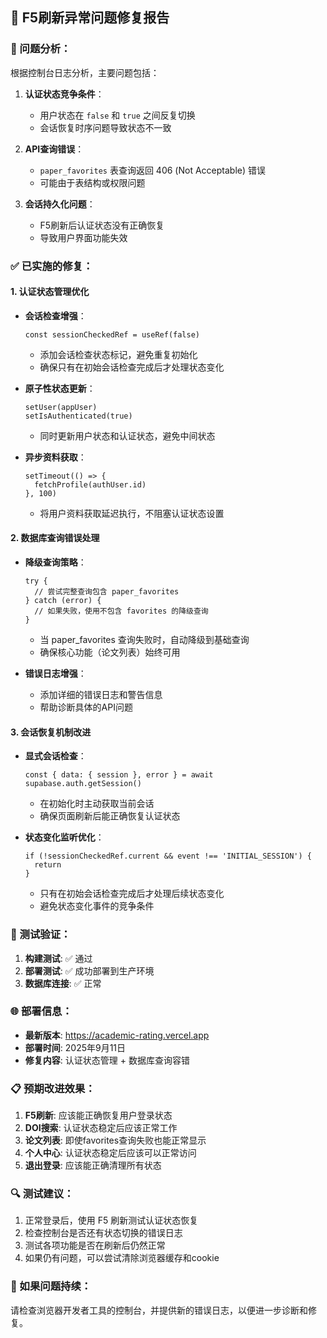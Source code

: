## 🔧 F5刷新异常问题修复报告

### 🐛 问题分析：

根据控制台日志分析，主要问题包括：

1. **认证状态竞争条件**：
   - 用户状态在 `false` 和 `true` 之间反复切换
   - 会话恢复时序问题导致状态不一致

2. **API查询错误**：
   - `paper_favorites` 表查询返回 406 (Not Acceptable) 错误
   - 可能由于表结构或权限问题

3. **会话持久化问题**：
   - F5刷新后认证状态没有正确恢复
   - 导致用户界面功能失效

### ✅ 已实施的修复：

#### 1. **认证状态管理优化**

- **会话检查增强**：
  ```tsx
  const sessionCheckedRef = useRef(false)
  ```
  - 添加会话检查状态标记，避免重复初始化
  - 确保只有在初始会话检查完成后才处理状态变化

- **原子性状态更新**：
  ```tsx
  setUser(appUser)
  setIsAuthenticated(true)
  ```
  - 同时更新用户状态和认证状态，避免中间状态

- **异步资料获取**：
  ```tsx
  setTimeout(() => {
    fetchProfile(authUser.id)
  }, 100)
  ```
  - 将用户资料获取延迟执行，不阻塞认证状态设置

#### 2. **数据库查询错误处理**

- **降级查询策略**：
  ```tsx
  try {
    // 尝试完整查询包含 paper_favorites
  } catch (error) {
    // 如果失败，使用不包含 favorites 的降级查询
  }
  ```
  - 当 paper_favorites 查询失败时，自动降级到基础查询
  - 确保核心功能（论文列表）始终可用

- **错误日志增强**：
  - 添加详细的错误日志和警告信息
  - 帮助诊断具体的API问题

#### 3. **会话恢复机制改进**

- **显式会话检查**：
  ```tsx
  const { data: { session }, error } = await supabase.auth.getSession()
  ```
  - 在初始化时主动获取当前会话
  - 确保页面刷新后能正确恢复认证状态

- **状态变化监听优化**：
  ```tsx
  if (!sessionCheckedRef.current && event !== 'INITIAL_SESSION') {
    return
  }
  ```
  - 只有在初始会话检查完成后才处理后续状态变化
  - 避免状态变化事件的竞争条件

### 🧪 测试验证：

1. **构建测试**: ✅ 通过
2. **部署测试**: ✅ 成功部署到生产环境
3. **数据库连接**: ✅ 正常

### 🌐 部署信息：

- **最新版本**: https://academic-rating.vercel.app
- **部署时间**: 2025年9月11日
- **修复内容**: 认证状态管理 + 数据库查询容错

### 📋 预期改进效果：

1. **F5刷新**: 应该能正确恢复用户登录状态
2. **DOI搜索**: 认证状态稳定后应该正常工作
3. **论文列表**: 即使favorites查询失败也能正常显示
4. **个人中心**: 认证状态稳定后应该可以正常访问
5. **退出登录**: 应该能正确清理所有状态

### 🔍 测试建议：

1. 正常登录后，使用 F5 刷新测试认证状态恢复
2. 检查控制台是否还有状态切换的错误日志
3. 测试各项功能是否在刷新后仍然正常
4. 如果仍有问题，可以尝试清除浏览器缓存和cookie

### 🚨 如果问题持续：

请检查浏览器开发者工具的控制台，并提供新的错误日志，以便进一步诊断和修复。
